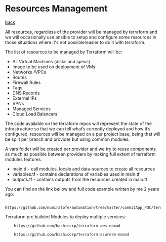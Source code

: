# Resources Management
[back](../README.md)

All resources, regardless of the provider will be managed by terraform and we will occasionally use ansible to setup and configure some resources in those situations where it's not possible/easier to do it with terraform.

The list of resources to be managed by Terraform  will be:

- All Virtual Machines (disks and specs)
- Image to be used on deployment of VMs
- Networks /VPCs
- Routes
- Firewall Rules
- Tags
- DNS Records
- External IPs
- VPNs
- Managed Services
- Cloud Load Balancers

The code available on the terraform repos will represent the state of the infrastructure so that we can tell what’s currently deployed and how it’s configured, resources will be managed on a per project base, being that will be split per branch and provider but using common modules.

A vars folder will be created per provider and we try to reuse components as much as possible between providers by making full extent of terraform modules features.

* main.tf - call modules, locals and data-sources to create all resources
* variables.tf - contains declarations of variables used in main.tf
* outputs.tf - contains outputs from the resources created in main.tf


You can find on the link bellow and full code example written by me 2 years ago:

        https://github.com/numiralofe/automation/tree/master/commitApp_POC/terraform

Terraform pre builded Modules to deploy multiple services:

        https://github.com/hashicorp/terraform-aws-nomad
        
        https://github.com/hashicorp/terraform-azurerm-nomad



